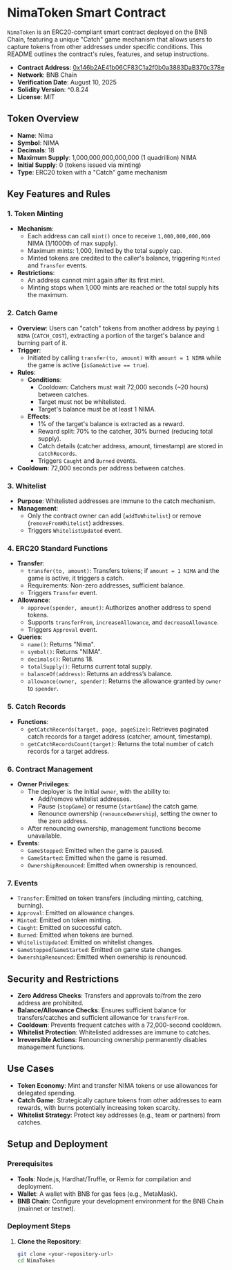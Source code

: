 # NimaToken Smart Contract

`NimaToken` is an ERC20-compliant smart contract deployed on the BNB Chain, featuring a unique "Catch" game mechanism that allows users to capture tokens from other addresses under specific conditions. This README outlines the contract's rules, features, and setup instructions.

- **Contract Address**: [0x146b2AE41b06CF83C1a2f0b0a3883DaB370c378e](https://bscscan.com/address/0x146b2AE41b06CF83C1a2f0b0a3883DaB370c378e)
- **Network**: BNB Chain
- **Verification Date**: August 10, 2025
- **Solidity Version**: ^0.8.24
- **License**: MIT

## Token Overview

- **Name**: Nima
- **Symbol**: NIMA
- **Decimals**: 18
- **Maximum Supply**: 1,000,000,000,000,000 (1 quadrillion) NIMA
- **Initial Supply**: 0 (tokens issued via minting)
- **Type**: ERC20 token with a "Catch" game mechanism

## Key Features and Rules

### 1. Token Minting
- **Mechanism**:
  - Each address can call `mint()` once to receive `1,000,000,000,000` NIMA (1/1000th of max supply).
  - Maximum mints: 1,000, limited by the total supply cap.
  - Minted tokens are credited to the caller's balance, triggering `Minted` and `Transfer` events.
- **Restrictions**:
  - An address cannot mint again after its first mint.
  - Minting stops when 1,000 mints are reached or the total supply hits the maximum.

### 2. Catch Game
- **Overview**: Users can "catch" tokens from another address by paying `1 NIMA` (`CATCH_COST`), extracting a portion of the target's balance and burning part of it.
- **Trigger**: 
  - Initiated by calling `transfer(to, amount)` with `amount = 1 NIMA` while the game is active (`isGameActive == true`).
- **Rules**:
  - **Conditions**:
    - Cooldown: Catchers must wait 72,000 seconds (~20 hours) between catches.
    - Target must not be whitelisted.
    - Target's balance must be at least 1 NIMA.
  - **Effects**:
    - 1% of the target's balance is extracted as a reward.
    - Reward split: 70% to the catcher, 30% burned (reducing total supply).
    - Catch details (catcher address, amount, timestamp) are stored in `catchRecords`.
    - Triggers `Caught` and `Burned` events.
- **Cooldown**: 72,000 seconds per address between catches.

### 3. Whitelist
- **Purpose**: Whitelisted addresses are immune to the catch mechanism.
- **Management**:
  - Only the contract owner can add (`addToWhitelist`) or remove (`removeFromWhitelist`) addresses.
  - Triggers `WhitelistUpdated` event.

### 4. ERC20 Standard Functions
- **Transfer**:
  - `transfer(to, amount)`: Transfers tokens; if `amount = 1 NIMA` and the game is active, it triggers a catch.
  - Requirements: Non-zero addresses, sufficient balance.
  - Triggers `Transfer` event.
- **Allowance**:
  - `approve(spender, amount)`: Authorizes another address to spend tokens.
  - Supports `transferFrom`, `increaseAllowance`, and `decreaseAllowance`.
  - Triggers `Approval` event.
- **Queries**:
  - `name()`: Returns "Nima".
  - `symbol()`: Returns "NIMA".
  - `decimals()`: Returns 18.
  - `totalSupply()`: Returns current total supply.
  - `balanceOf(address)`: Returns an address’s balance.
  - `allowance(owner, spender)`: Returns the allowance granted by `owner` to `spender`.

### 5. Catch Records
- **Functions**:
  - `getCatchRecords(target, page, pageSize)`: Retrieves paginated catch records for a target address (catcher, amount, timestamp).
  - `getCatchRecordsCount(target)`: Returns the total number of catch records for a target address.

### 6. Contract Management
- **Owner Privileges**:
  - The deployer is the initial `owner`, with the ability to:
    - Add/remove whitelist addresses.
    - Pause (`stopGame`) or resume (`startGame`) the catch game.
    - Renounce ownership (`renounceOwnership`), setting the owner to the zero address.
  - After renouncing ownership, management functions become unavailable.
- **Events**:
  - `GameStopped`: Emitted when the game is paused.
  - `GameStarted`: Emitted when the game is resumed.
  - `OwnershipRenounced`: Emitted when ownership is renounced.

### 7. Events
- `Transfer`: Emitted on token transfers (including minting, catching, burning).
- `Approval`: Emitted on allowance changes.
- `Minted`: Emitted on token minting.
- `Caught`: Emitted on successful catch.
- `Burned`: Emitted when tokens are burned.
- `WhitelistUpdated`: Emitted on whitelist changes.
- `GameStopped`/`GameStarted`: Emitted on game state changes.
- `OwnershipRenounced`: Emitted when ownership is renounced.

## Security and Restrictions
- **Zero Address Checks**: Transfers and approvals to/from the zero address are prohibited.
- **Balance/Allowance Checks**: Ensures sufficient balance for transfers/catches and sufficient allowance for `transferFrom`.
- **Cooldown**: Prevents frequent catches with a 72,000-second cooldown.
- **Whitelist Protection**: Whitelisted addresses are immune to catches.
- **Irreversible Actions**: Renouncing ownership permanently disables management functions.

## Use Cases
- **Token Economy**: Mint and transfer NIMA tokens or use allowances for delegated spending.
- **Catch Game**: Strategically capture tokens from other addresses to earn rewards, with burns potentially increasing token scarcity.
- **Whitelist Strategy**: Protect key addresses (e.g., team or partners) from catches.

## Setup and Deployment
### Prerequisites
- **Tools**: Node.js, Hardhat/Truffle, or Remix for compilation and deployment.
- **Wallet**: A wallet with BNB for gas fees (e.g., MetaMask).
- **BNB Chain**: Configure your development environment for the BNB Chain (mainnet or testnet).

### Deployment Steps
1. **Clone the Repository**:
   ```bash
   git clone <your-repository-url>
   cd NimaToken
